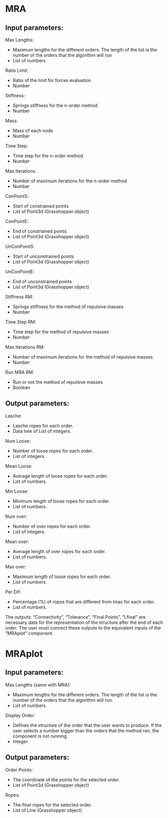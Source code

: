 # MRA

## Input parameters:
Max Lengths:
- Maximum lengths for the different orders. The length of the list is the number of the orders that the algorithm will run
- List of numbers

Ratio Limit:
- Ratio of the limit for forces evaluation
- Number

Stiffness:
- Springs stiffness for the n-order method
- Number

Mass:
- Mass of each node
- Number

Time Step: 
- Time step for the n-order method
- Number

Max Iterations: 
- Number of maximum iterations for the n-order method
- Number

ConPointS: 
- Start of constrained points
- List of Point3d (Grasshopper object)

ConPointE: 
- End of constrained points
- List of Point3d (Grasshopper object)

UnConPointS: 
- Start of unconstrained points
- List of Point3d (Grasshopper object)

UnConPointE: 
- End of unconstrained points
- List of Point3d (Grasshopper object)

Stiffness RM:
- Springs stiffness for the method of repulsive masses
- Number

Time Step RM: 
- Time step for the method of repulsive masses
- Number

Max Iterations RM: 
- Number of maximum iterations for the method of repulsive masses
- Number

Run MRA RM: 
- Run or not the method of repulsive masses
- Boolean

## Output parameters:
Lasche:
- Lasche ropes for each order. 
- Data tree of List of integers.

Num Loose:
- Number of loose ropes for each order. 
- List of integers.

Mean Loose:
- Average length of loose ropes for each order. 
- List of numbers.

Min Loose:
- Minimum length of loose ropes for each order. 
- List of numbers.

Num over:
- Number of over ropes for each order. 
- List of integers.

Mean over:
- Average length of over ropes for each order. 
- List of numbers.

Max over:
- Maximum length of loose ropes for each order. 
- List of numbers.

Per Dif:
- Percentage (%) of ropes that are different from lmax for each order. 
- List of numbers.

The outputs: “Connectivity”, “Tolerance”, “Final Points”, “Lfinal” are necessary data for the representation of the structure after the end of each order. The user must connect these outputs to the equivalent inputs of the “MRAplot” component.

# MRAplot

## Input parameters:
Max Lengths (same with MRA):
- Maximum lengths for the different orders. The length of the list is the number of the orders that the algorithm will run. 
- List of numbers.

Display Order:
- Defines the structure of the order that the user wants to produce. If the user selects a number bigger than the orders that the method ran, the component is not running.
- Integer.

## Output parameters:
Order Points:
- The coordinate of the points for the selected order. 
- List of Point3d (Grasshopper object)

Ropes:
- The final ropes for the selected order. 
- List of Line (Grasshopper object)
